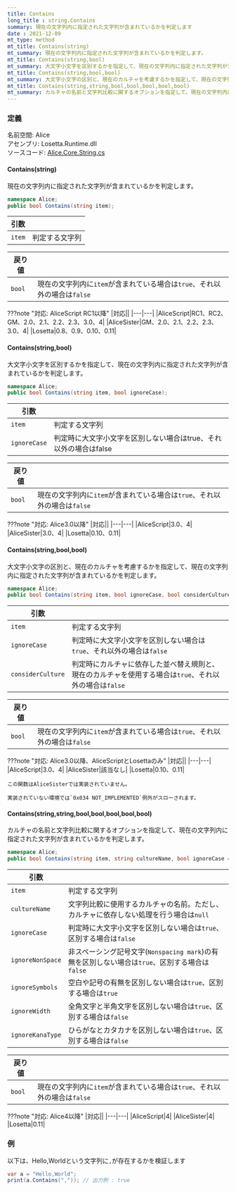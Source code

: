 ```yaml
---
title: Contains
long_title : string.Contains
summary: 現在の文字列内に指定された文字列が含まれているかを判定します
date : 2021-12-09
mt_type: method
mt_title: Contains(string)
mt_summary: 現在の文字列内に指定された文字列が含まれているかを判定します。
mt_title: Contains(string,bool)
mt_summary: 大文字小文字を区別するかを指定して、現在の文字列内に指定された文字列が含まれているかを判定します。
mt_title: Contains(string,bool,bool)
mt_summary: 大文字小文字の区別と、現在のカルチャを考慮するかを指定して、現在の文字列内に指定された文字列が含まれているかを判定します。
mt_title: Contains(string,string,bool,bool,bool,bool,bool)
mt_summary: カルチャの名前と文字列比較に関するオプションを指定して、現在の文字列内に指定された文字列が含まれているかを判定します。
---
```


### 定義
名前空間: Alice<br/>
アセンブリ: Losetta.Runtime.dll<br/>
ソースコード: [Alice.Core.String.cs](https://github.com/WSOFT-Project/Losetta/blob/master/Losetta.Runtime/Core/Extension/Alice.Core.String.cs)

#### Contains(string)
現在の文字列内に指定された文字列が含まれているかを判定します。

```cs title="AliceScript"
namespace Alice;
public bool Contains(string item);
```

|引数| |
|-|-|
|`item`|判定する文字列|

|戻り値| |
|-|-|
|`bool`|現在の文字列内に`item`が含まれている場合は`true`、それ以外の場合は`false`|

???note "対応: AliceScript RC1以降"
    |対応||
    |---|---|
    |AliceScript|RC1、RC2、GM、2.0、2.1、2.2、2.3、3.0、4|
    |AliceSister|GM、2.0、2.1、2.2、2.3、3.0、4|
    |Losetta|0.8、0.9、0.10、0.11|

#### Contains(string,bool)
大文字小文字を区別するかを指定して、現在の文字列内に指定された文字列が含まれているかを判定します。

```cs title="AliceScript"
namespace Alice;
public bool Contains(string item, bool ignoreCase);
```

|引数| |
|-|-|
|`item`|判定する文字列|
|`ignoreCase`|判定時に大文字小文字を区別しない場合はtrue、それ以外の場合はfalse|

|戻り値| |
|-|-|
|`bool`|現在の文字列内に`item`が含まれている場合は`true`、それ以外の場合は`false`|

???note "対応: Alice3.0以降"
    |対応||
    |---|---|
    |AliceScript|3.0、4|
    |AliceSister|3.0、4|
    |Losetta|0.10、0.11|

#### Contains(string,bool,bool)

大文字小文字の区別と、現在のカルチャを考慮するかを指定して、現在の文字列内に指定された文字列が含まれているかを判定します。

```cs title="AliceScript"
namespace Alice;
public bool Contains(string item, bool ignoreCase, bool considerCulture);
```

|引数| |
|-|-|
|`item`|判定する文字列|
|`ignoreCase`|判定時に大文字小文字を区別しない場合は`true`、それ以外の場合は`false`|
|`considerCulture`|判定時にカルチャに依存した並べ替え規則と、現在のカルチャを使用する場合は`true`、それ以外の場合は`false`|

|戻り値| |
|-|-|
|`bool`|現在の文字列内に`item`が含まれている場合は`true`、それ以外の場合は`false`|

???note "対応: Alice3.0以降、AliceScriptとLosettaのみ"
    |対応||
    |---|---|
    |AliceScript|3.0、4|
    |AliceSister|該当なし|
    |Losetta|0.10、0.11|

    この関数はAliceSisterでは実装されていません。

    実装されていない環境では`0x034 NOT_IMPLEMENTED`例外がスローされます。

#### Contains(string,string,bool,bool,bool,bool,bool)



カルチャの名前と文字列比較に関するオプションを指定して、現在の文字列内に指定された文字列が含まれているかを判定します。

```cs title="AliceScript"
namespace Alice;
public bool Contains(string item, string cultureName, bool ignoreCase = false, bool ignoreNonSpace = false, bool ignoreSymbols = false, bool ignoreWidth = false, bool ignoreKanaType = false);
```

|引数| |
|-|-|
|`item`|判定する文字列|
|`cultureName`|文字列比較に使用するカルチャの名前。ただし、カルチャに依存しない処理を行う場合は`null`|
|`ignoreCase`|判定時に大文字小文字を区別しない場合は`true`、区別する場合は`false`|
|`ignoreNonSpace`|非スペーシング記号文字(`Nonspacing mark`)の有無を区別しない場合は`true`、区別する場合は`false`|
|`ignoreSymbols`|空白や記号の有無を区別しない場合は`true`、区別する場合は`true`|
|`ignoreWidth`|全角文字と半角文字を区別しない場合は`true`、区別する場合は`false`|
|`ignoreKanaType`|ひらがなとカタカナを区別しない場合は`true`、区別する場合は`false`|

|戻り値| |
|-|-|
|`bool`|現在の文字列内に`item`が含まれている場合は`true`、それ以外の場合は`false`|

???note "対応: Alice4以降"
    |対応||
    |---|---|
    |AliceScript|4|
    |AliceSister|4|
    |Losetta|0.11|

### 例
以下は、Hello,Worldという文字列に`,`が存在するかを検証します

```cs title="AliceScript"
var a = "Hello,World";
print(a.Contains(",")); // 出力例 : true
```
